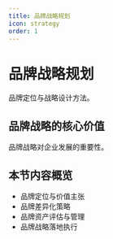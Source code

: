 ```yaml
---
title: 品牌战略规划
icon: strategy
order: 1
---
```


# 品牌战略规划

品牌定位与战略设计方法。

## 品牌战略的核心价值

品牌战略对企业发展的重要性。

## 本节内容概览

- 品牌定位与价值主张
- 品牌差异化策略
- 品牌资产评估与管理
- 品牌战略落地执行

